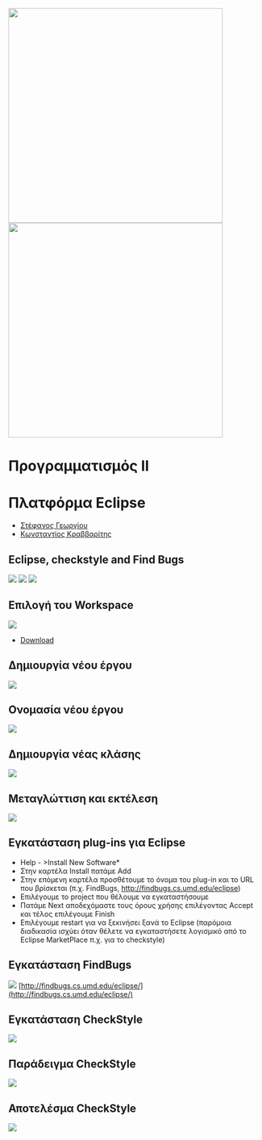 <img src="media/AUEB_logo.jpg" width="425" /> <img src="media/BA_Lab.png" width="425" />
# Προγραμματισμός ΙΙ
# Πλατφόρμα Eclipse

* [Στέφανος Γεωργίου](https://www.balab.aueb.gr/stefanos-georgiou.html)
* [Κωνσταντίος Κραββαρίτης](https://www.balab.aueb.gr/konstantinos-kravvaritis.html)


## Eclipse, checkstyle and Find Bugs

![](media/eclipseIcon.png)
![](media/checkStyleIcon.png)
![](media/findBugsIcon.png)


## Επιλογή του Workspace

![](media/selectWorkstation.png)

* [Download](https://www.eclipse.org/)


## Δημιουργία νέου έργου

![](media/createNewProject.png)


## Ονομασία νέου έργου

![](media/nameNewProject.png)


## Δημιουργία νέας κλάσης 

![](media/createNewClass.png)


## Μεταγλώττιση και εκτέλεση

![](media/compileAndRun.png)


## Εγκατάσταση plug-ins για Eclipse

* Help - >Install New Software*
* Στην καρτέλα Install πατάμε Αdd
* Στην επόμενη καρτέλα προσθέτουμε το όνομα του plug-in και το URL που βρίσκεται (π.χ. FindBugs, http://findbugs.cs.umd.edu/eclipse)
* Επιλέγουμε το project που θέλουμε να εγκαταστήσουμε
* Πατάμε Next αποδεχόμαστε τους όρους χρήσης επιλέγοντας Accept και τέλος επιλέγουμε Finish
* Επιλέγουμε restart για να ξεκινήσει ξανά το Eclipse (παρόμοια διαδικασία ισχύει όταν θέλετε να εγκαταστήσετε λογισμικό από το Εclipse MarketPlace π.χ. για το checkstyle)


## Εγκατάσταση FindBugs

![](media/installFindBugs.png)
[http://findbugs.cs.umd.edu/eclipse/](http://findbugs.cs.umd.edu/eclipse/)

## Εγκατάσταση CheckStyle

![](media/installCheckStyles.png)


## Παράδειγμα CheckStyle

![](media/exampleCheckStyle_resize.png)


## Αποτελέσμα CheckStyle
![](media/resultsOfCheckStyle.png)

